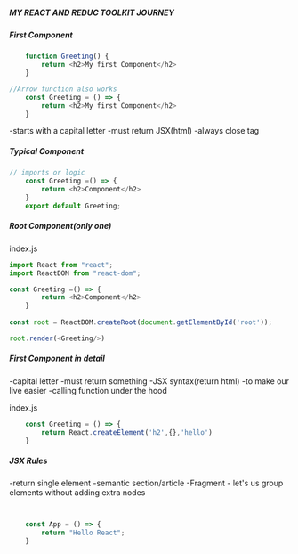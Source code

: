 ##### MY REACT AND REDUC TOOLKIT JOURNEY

##### First Component

```js
    function Greeting() {
        return <h2>My first Component</h2>
    }

//Arrow function also works
    const Greeting = () => {
        return <h2>My first Component</h2>
    }

```
-starts with a capital letter
-must return JSX(html)
-always close tag <Greeting/>

##### Typical Component

```js
// imports or logic
    const Greeting =() => {
        return <h2>Component</h2>
    }
    export default Greeting;
```

##### Root Component(only one)

index.js

```js
import React from "react";
import ReactDOM from "react-dom";

const Greeting =() => {
        return <h2>Component</h2>
    }
    
const root = ReactDOM.createRoot(document.getElementById('root'));

root.render(<Greeting/>)
```

##### First Component in detail

-capital letter
-must return something
-JSX syntax(return html)
    -to make our live easier
    -calling function under the hood

index.js

```js
    const Greeting = () => {
        return React.createElement('h2',{},'hello')
    }
```

##### JSX Rules

-return single element
    -semantic section/article
    -Fragment - let's us group elements without adding extra nodes

```js

```


```js

    const App = () => {
        return "Hello React";
    }

```